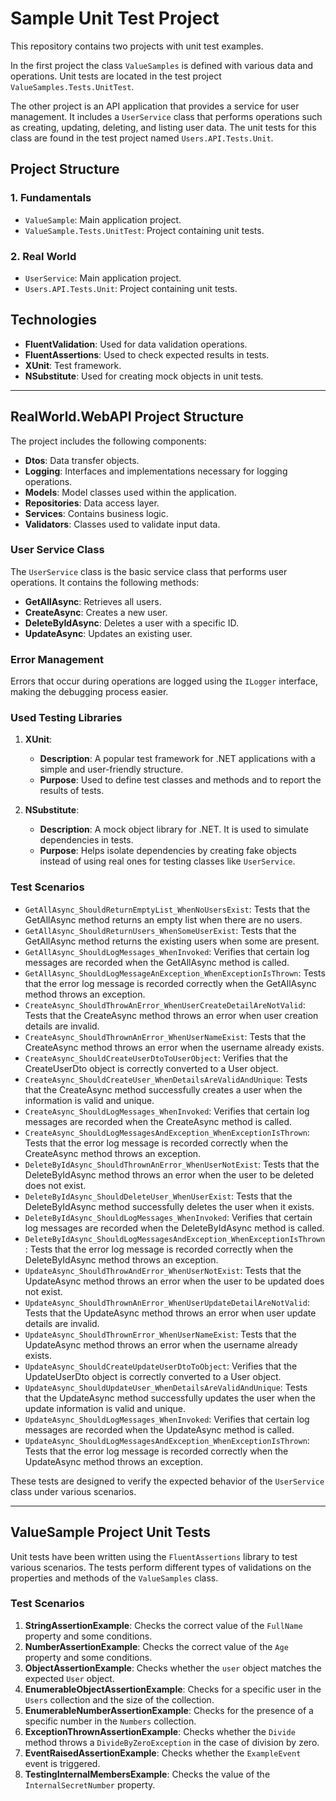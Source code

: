 # Sample Unit Test Project

This repository contains two projects with unit test examples.

In the first project the class `ValueSamples` is defined with various data and operations. Unit tests are located in the test project `ValueSamples.Tests.UnitTest`.

The other project is an API application that provides a service for user management. It includes a `UserService` class that performs operations such as creating, updating, deleting, and listing user data. The unit tests for this class are found in the test project named `Users.API.Tests.Unit`.

## Project Structure

### 1. Fundamentals
- `ValueSample`: Main application project.
- `ValueSample.Tests.UnitTest`: Project containing unit tests.

### 2. Real World
- `UserService`: Main application project.
- `Users.API.Tests.Unit`: Project containing unit tests.

## Technologies

- **FluentValidation**: Used for data validation operations.
- **FluentAssertions**: Used to check expected results in tests.
- **XUnit**: Test framework.
- **NSubstitute**: Used for creating mock objects in unit tests.

---


## RealWorld.WebAPI Project Structure

The project includes the following components:

- **Dtos**: Data transfer objects.
- **Logging**: Interfaces and implementations necessary for logging operations.
- **Models**: Model classes used within the application.
- **Repositories**: Data access layer.
- **Services**: Contains business logic.
- **Validators**: Classes used to validate input data.

### User Service Class

The `UserService` class is the basic service class that performs user operations. It contains the following methods:

- **GetAllAsync**: Retrieves all users.
- **CreateAsync**: Creates a new user.
- **DeleteByIdAsync**: Deletes a user with a specific ID.
- **UpdateAsync**: Updates an existing user.

### Error Management

Errors that occur during operations are logged using the `ILogger` interface, making the debugging process easier.

### Used Testing Libraries

1. **XUnit**: 
   - **Description**: A popular test framework for .NET applications with a simple and user-friendly structure.
   - **Purpose**: Used to define test classes and methods and to report the results of tests.

2. **NSubstitute**: 
   - **Description**: A mock object library for .NET. It is used to simulate dependencies in tests.
   - **Purpose**: Helps isolate dependencies by creating fake objects instead of using real ones for testing classes like `UserService`.


### Test Scenarios

- `GetAllAsync_ShouldReturnEmptyList_WhenNoUsersExist`: Tests that the GetAllAsync method returns an empty list when there are no users.
- `GetAllAsync_ShouldReturnUsers_WhenSomeUserExist`: Tests that the GetAllAsync method returns the existing users when some are present.
- `GetAllAsync_ShouldLogMessages_WhenInvoked`: Verifies that certain log messages are recorded when the GetAllAsync method is called.
- `GetAllAsync_ShouldLogMessageAnException_WhenExceptionIsThrown`: Tests that the error log message is recorded correctly when the GetAllAsync method throws an exception.
- `CreateAsync_ShouldThrowAnError_WhenUserCreateDetailAreNotValid`: Tests that the CreateAsync method throws an error when user creation details are invalid.
- `CreateAsync_ShouldThrownAnError_WhenUserNameExist`: Tests that the CreateAsync method throws an error when the username already exists.
- `CreateAsync_ShouldCreateUserDtoToUserObject`: Verifies that the CreateUserDto object is correctly converted to a User object.
- `CreateAsync_ShouldCreateUser_WhenDetailsAreValidAndUnique`: Tests that the CreateAsync method successfully creates a user when the information is valid and unique.
- `CreateAsync_ShouldLogMessages_WhenInvoked`: Verifies that certain log messages are recorded when the CreateAsync method is called.
- `CreateAsync_ShouldLogMessagesAndException_WhenExceptionIsThrown`: Tests that the error log message is recorded correctly when the CreateAsync method throws an exception.
- `DeleteByIdAsync_ShouldThrownAnError_WhenUserNotExist`: Tests that the DeleteByIdAsync method throws an error when the user to be deleted does not exist.
- `DeleteByIdAsync_ShouldDeleteUser_WhenUserExist`: Tests that the DeleteByIdAsync method successfully deletes the user when it exists.
- `DeleteByIdAsync_ShouldLogMessages_WhenInvoked`: Verifies that certain log messages are recorded when the DeleteByIdAsync method is called.
- `DeleteByIdAsync_ShouldLogMessagesAndException_WhenExceptionIsThrown`: Tests that the error log message is recorded correctly when the DeleteByIdAsync method throws an exception.
- `UpdateAsync_ShouldThrowAndError_WhenUserNotExist`: Tests that the UpdateAsync method throws an error when the user to be updated does not exist.
- `UpdateAsync_ShouldThrownAnError_WhenUserUpdateDetailAreNotValid`: Tests that the UpdateAsync method throws an error when user update details are invalid.
- `UpdateAsync_ShouldThrownError_WhenUserNameExist`: Tests that the UpdateAsync method throws an error when the username already exists.
- `UpdateAsync_ShouldCreateUpdateUserDtoToObject`: Verifies that the UpdateUserDto object is correctly converted to a User object.
- `UpdateAsync_ShouldUpdateUser_WhenDetailsAreValidAndUnique`: Tests that the UpdateAsync method successfully updates the user when the update information is valid and unique.
- `UpdateAsync_ShouldLogMessages_WhenInvoked`: Verifies that certain log messages are recorded when the UpdateAsync method is called.
- `UpdateAsync_ShouldLogMessagesAndException_WhenExceptionIsThrown`: Tests that the error log message is recorded correctly when the UpdateAsync method throws an exception.

These tests are designed to verify the expected behavior of the `UserService` class under various scenarios.

---

## ValueSample Project Unit Tests

Unit tests have been written using the `FluentAssertions` library to test various scenarios. The tests perform different types of validations on the properties and methods of the `ValueSamples` class.

### Test Scenarios

1. **StringAssertionExample**: Checks the correct value of the `FullName` property and some conditions.
2. **NumberAssertionExample**: Checks the correct value of the `Age` property and some conditions.
3. **ObjectAssertionExample**: Checks whether the `user` object matches the expected `User` object.
4. **EnumerableObjectAssertionExample**: Checks for a specific user in the `Users` collection and the size of the collection.
5. **EnumerableNumberAssertionExample**: Checks for the presence of a specific number in the `Numbers` collection.
6. **ExceptionThrownAssertionExample**: Checks whether the `Divide` method throws a `DivideByZeroException` in the case of division by zero.
7. **EventRaisedAssertionExample**: Checks whether the `ExampleEvent` event is triggered.
8. **TestingInternalMembersExample**: Checks the value of the `InternalSecretNumber` property.
